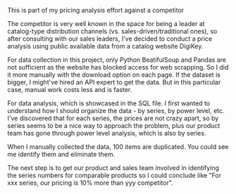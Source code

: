 This is part of my pricing analysis effort against a competitor

The competitor is very well known in the space for being a leader at catalog-type distribution channels (vs. sales-driven/traditional ones), so after consulting with our sales leaders, I've decided to conduct a price analysis using public available data from a catalog website DigiKey.

For data collection in this project, only Python BeatifulSoup and Pandas are not sufficient as the website has blocked access for web scrapping. So I did it more manually with the download option on each page. If the dataset is bigger, I might've hired an API expert to get the data. But in this particular case, manual work costs less and is faster.

For data analysis, which is showcased in the SQL file. I first wanted to understand how I should organize the data - by series, by power level, etc. I've discovered that for each series, the prices are not crazy apart, so by series seems to be a nice way to approach the problem, plus our product team has gone through power level analysis, which is also by series.

When I manually collected the data, 100 items are duplicated. You could see me identify them and eliminate them. 

The next step is to get our product and sales team involved in identifying the series numbers for comparable products so I could conclude like "For xxx series, our pricing is 10% more than yyy competitor".
